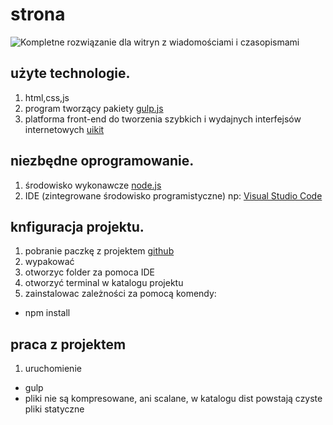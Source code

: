 # strona

![Kompletne rozwiązanie dla witryn z wiadomościami i czasopismami](./.....jpg)

## użyte technologie.

1. html,css,js
2. program tworzący pakiety [gulp.js](https://gulpjs.com/)
3. platforma front-end do tworzenia szybkich i wydajnych interfejsów internetowych [uikit](https://getuikit.com/)

## niezbędne oprogramowanie.

1. środowisko wykonawcze [node.js](https://nodejs.org/en/)
2. IDE (zintegrowane środowisko programistyczne) np: [Visual Studio Code](https://code.visualstudio.com/)

## knfiguracja projektu.

1. pobranie paczkę z projektem [github](https://.....)
2. wypakować
3. otworzyc folder za pomoca IDE
4. otworzyć terminal w katalogu projektu
5. zainstalowac zależności za pomocą komendy:

- npm install

## praca z projektem

1. uruchomienie

- gulp
- pliki nie są kompresowane, ani scalane, w katalogu dist powstają czyste pliki statyczne
